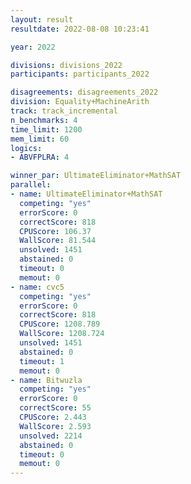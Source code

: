 ```yaml
---
layout: result
resultdate: 2022-08-08 10:23:41

year: 2022

divisions: divisions_2022
participants: participants_2022

disagreements: disagreements_2022
division: Equality+MachineArith
track: track_incremental
n_benchmarks: 4
time_limit: 1200
mem_limit: 60
logics:
- ABVFPLRA: 4

winner_par: UltimateEliminator+MathSAT
parallel:
- name: UltimateEliminator+MathSAT
  competing: "yes"
  errorScore: 0
  correctScore: 818
  CPUScore: 106.37
  WallScore: 81.544
  unsolved: 1451
  abstained: 0
  timeout: 0
  memout: 0
- name: cvc5
  competing: "yes"
  errorScore: 0
  correctScore: 818
  CPUScore: 1208.789
  WallScore: 1208.724
  unsolved: 1451
  abstained: 0
  timeout: 1
  memout: 0
- name: Bitwuzla
  competing: "yes"
  errorScore: 0
  correctScore: 55
  CPUScore: 2.443
  WallScore: 2.593
  unsolved: 2214
  abstained: 0
  timeout: 0
  memout: 0
---
```

